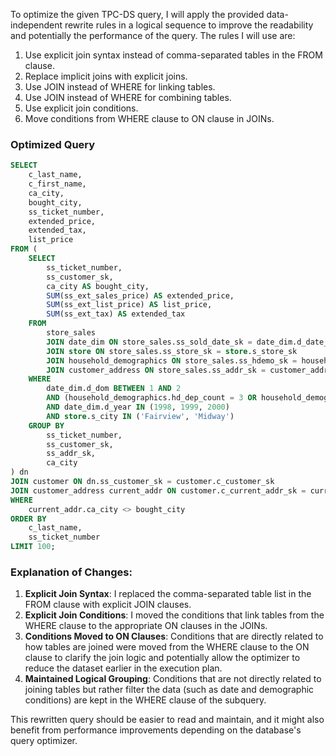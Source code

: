 To optimize the given TPC-DS query, I will apply the provided data-independent rewrite rules in a logical sequence to improve the readability and potentially the performance of the query. The rules I will use are:

1. Use explicit join syntax instead of comma-separated tables in the FROM clause.
2. Replace implicit joins with explicit joins.
3. Use JOIN instead of WHERE for linking tables.
4. Use JOIN instead of WHERE for combining tables.
5. Use explicit join conditions.
6. Move conditions from WHERE clause to ON clause in JOINs.

### Optimized Query

```sql
SELECT 
    c_last_name,
    c_first_name,
    ca_city,
    bought_city,
    ss_ticket_number,
    extended_price,
    extended_tax,
    list_price
FROM (
    SELECT 
        ss_ticket_number,
        ss_customer_sk,
        ca_city AS bought_city,
        SUM(ss_ext_sales_price) AS extended_price,
        SUM(ss_ext_list_price) AS list_price,
        SUM(ss_ext_tax) AS extended_tax
    FROM 
        store_sales
        JOIN date_dim ON store_sales.ss_sold_date_sk = date_dim.d_date_sk
        JOIN store ON store_sales.ss_store_sk = store.s_store_sk
        JOIN household_demographics ON store_sales.ss_hdemo_sk = household_demographics.hd_demo_sk
        JOIN customer_address ON store_sales.ss_addr_sk = customer_address.ca_address_sk
    WHERE 
        date_dim.d_dom BETWEEN 1 AND 2
        AND (household_demographics.hd_dep_count = 3 OR household_demographics.hd_vehicle_count = 4)
        AND date_dim.d_year IN (1998, 1999, 2000)
        AND store.s_city IN ('Fairview', 'Midway')
    GROUP BY 
        ss_ticket_number,
        ss_customer_sk,
        ss_addr_sk,
        ca_city
) dn
JOIN customer ON dn.ss_customer_sk = customer.c_customer_sk
JOIN customer_address current_addr ON customer.c_current_addr_sk = current_addr.ca_address_sk
WHERE 
    current_addr.ca_city <> bought_city
ORDER BY 
    c_last_name,
    ss_ticket_number
LIMIT 100;
```

### Explanation of Changes:

1. **Explicit Join Syntax**: I replaced the comma-separated table list in the FROM clause with explicit JOIN clauses.
2. **Explicit Join Conditions**: I moved the conditions that link tables from the WHERE clause to the appropriate ON clauses in the JOINs.
3. **Conditions Moved to ON Clauses**: Conditions that are directly related to how tables are joined were moved from the WHERE clause to the ON clause to clarify the join logic and potentially allow the optimizer to reduce the dataset earlier in the execution plan.
4. **Maintained Logical Grouping**: Conditions that are not directly related to joining tables but rather filter the data (such as date and demographic conditions) are kept in the WHERE clause of the subquery.

This rewritten query should be easier to read and maintain, and it might also benefit from performance improvements depending on the database's query optimizer.